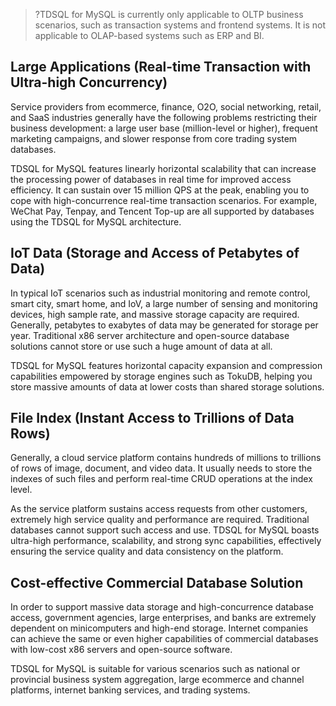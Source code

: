
>?TDSQL for MySQL is currently only applicable to OLTP business scenarios, such as transaction systems and frontend systems. It is not applicable to OLAP-based systems such as ERP and BI.

## Large Applications (Real-time Transaction with Ultra-high Concurrency)
Service providers from ecommerce, finance, O2O, social networking, retail, and SaaS industries generally have the following problems restricting their business development: a large user base (million-level or higher), frequent marketing campaigns, and slower response from core trading system databases.

TDSQL for MySQL features linearly horizontal scalability that can increase the processing power of databases in real time for improved access efficiency. It can sustain over 15 million QPS at the peak, enabling you to cope with high-concurrence real-time transaction scenarios. For example, WeChat Pay, Tenpay, and Tencent Top-up are all supported by databases using the TDSQL for MySQL architecture.
  
## IoT Data (Storage and Access of Petabytes of Data)
In typical IoT scenarios such as industrial monitoring and remote control, smart city, smart home, and IoV, a large number of sensing and monitoring devices, high sample rate, and massive storage capacity are required. Generally, petabytes to exabytes of data may be generated for storage per year. Traditional x86 server architecture and open-source database solutions cannot store or use such a huge amount of data at all.

TDSQL for MySQL features horizontal capacity expansion and compression capabilities empowered by storage engines such as TokuDB, helping you store massive amounts of data at lower costs than shared storage solutions.
  
## File Index (Instant Access to Trillions of Data Rows)
Generally, a cloud service platform contains hundreds of millions to trillions of rows of image, document, and video data. It usually needs to store the indexes of such files and perform real-time CRUD operations at the index level.

As the service platform sustains access requests from other customers, extremely high service quality and performance are required. Traditional databases cannot support such access and use. TDSQL for MySQL boasts ultra-high performance, scalability, and strong sync capabilities, effectively ensuring the service quality and data consistency on the platform.
  
## Cost-effective Commercial Database Solution
In order to support massive data storage and high-concurrence database access, government agencies, large enterprises, and banks are extremely dependent on minicomputers and high-end storage. Internet companies can achieve the same or even higher capabilities of commercial databases with low-cost x86 servers and open-source software.

TDSQL for MySQL is suitable for various scenarios such as national or provincial business system aggregation, large ecommerce and channel platforms, internet banking services, and trading systems.
